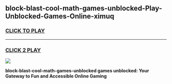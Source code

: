 
## block-blast-cool-math-games-unblocked-Play-Unblocked-Games-Online-ximuq
<h3>
<a href="https://premium76.site?title=block-blast-cool-math-games-unblocked&ref=25A">CLICK TO PLAY</a></h3>
<hr>

<h3>
<a href="https://premium76.site?title=block-blast-cool-math-games-unblocked&ref=25A">CLICK 2 PLAY</a>
  
</h3>

<a href="https://premium76.site?title=block-blast-cool-math-games-unblocked&ref=25A"><img src="https://clearcache.store/games.png"></a>


**block-blast-cool-math-games-unblocked games unblocked: Your Gateway to Fun and Accessible Online Gaming**
